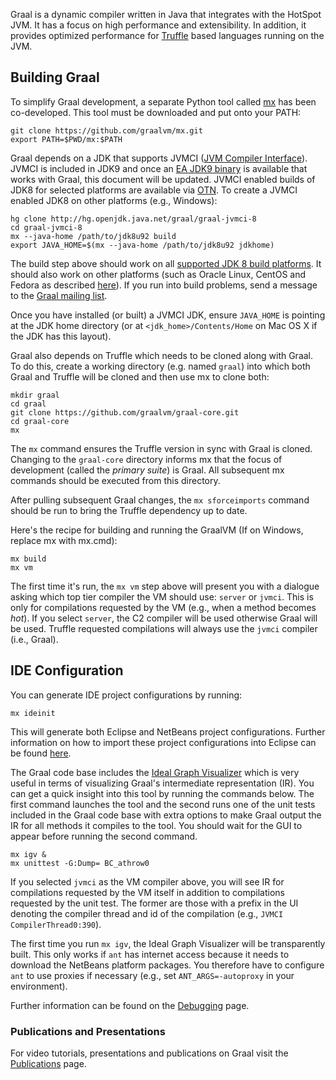 Graal is a dynamic compiler written in Java that integrates with the HotSpot JVM. It has a focus on high performance and extensibility. In addition, it provides optimized performance for [Truffle](https://github.com/graalvm/truffle) based languages running on the JVM.

## Building Graal

To simplify Graal development, a separate Python tool called [mx](https://github.com/graalvm/mx) has been co-developed. This tool must be downloaded and put onto your PATH:

```
git clone https://github.com/graalvm/mx.git
export PATH=$PWD/mx:$PATH
```

Graal depends on a JDK that supports JVMCI ([JVM Compiler Interface](https://bugs.openjdk.java.net/browse/JDK-8062493)). JVMCI is included in JDK9 and once an [EA JDK9 binary](https://jdk9.java.net/download/) is available that works with Graal, this document will be updated. JVMCI enabled builds of JDK8 for selected platforms are available via [OTN](http://www.oracle.com/technetwork/oracle-labs/program-languages/downloads/index.html). To create a JVMCI enabled JDK8 on other platforms (e.g., Windows):

```
hg clone http://hg.openjdk.java.net/graal/graal-jvmci-8
cd graal-jvmci-8
mx --java-home /path/to/jdk8u92 build
export JAVA_HOME=$(mx --java-home /path/to/jdk8u92 jdkhome)
```

The build step above should work on all [supported JDK 8 build platforms](https://wiki.openjdk.java.net/display/Build/Supported+Build+Platforms). It should also work on other platforms (such as Oracle Linux, CentOS and Fedora as described [here](http://mail.openjdk.java.net/pipermail/graal-dev/2015-December/004050.html)). If you run into build problems, send a message to the [Graal mailing list](http://mail.openjdk.java.net/mailman/listinfo/graal-dev).

Once you have installed (or built) a JVMCI JDK, ensure `JAVA_HOME` is pointing at the JDK home directory (or at `<jdk_home>/Contents/Home` on Mac OS X if the JDK has this layout).

Graal also depends on Truffle which needs to be cloned along with Graal. To do this, create a working directory (e.g. named `graal`) into which both Graal and Truffle will be cloned and then use mx to clone both:

```
mkdir graal
cd graal
git clone https://github.com/graalvm/graal-core.git
cd graal-core
mx
```

The `mx` command ensures the Truffle version in sync with Graal is cloned. Changing to the `graal-core` directory informs mx that the focus of development (called the _primary suite_) is Graal. All subsequent mx commands should be executed from this directory.

After pulling subsequent Graal changes, the `mx sforceimports` command should be run to bring the Truffle dependency up to date.

Here's the recipe for building and running the GraalVM (If on Windows, replace mx with mx.cmd):

```
mx build
mx vm
```

The first time it's run, the `mx vm` step above will present you with a dialogue asking which top tier compiler the VM should use: `server` or `jvmci`. This is only for compilations requested by the VM (e.g., when a method becomes _hot_). If you select `server`, the C2 compiler will be used otherwise Graal will be used. Truffle requested compilations will always use the `jvmci` compiler (i.e., Graal).

## IDE Configuration

You can generate IDE project configurations by running:
```
mx ideinit
```
This will generate both Eclipse and NetBeans project configurations. Further information on how to import these project configurations into Eclipse can be found [here](docs/Eclipse.md).

The Graal code base includes the [Ideal Graph Visualizer](http://ssw.jku.at/General/Staff/TW/igv.html) which is very useful in terms of visualizing Graal's intermediate representation (IR). You can get a quick insight into this tool by running the commands below. The first command launches the tool and the second runs one of the unit tests included in the Graal code base with extra options to make Graal output the IR for all methods it compiles to the tool. You should wait for the GUI to appear before running the second command.
```
mx igv &
mx unittest -G:Dump= BC_athrow0
```
If you selected `jvmci` as the VM compiler above, you will see IR for compilations requested by the VM itself in addition to compilations requested by the unit test. The former are those with a prefix in the UI denoting the compiler thread and id of the compilation (e.g., `JVMCI CompilerThread0:390`).

The first time you run `mx igv`, the Ideal Graph Visualizer will be transparently built. This only works if `ant` has internet access because it needs to download the NetBeans platform packages. You therefore have to configure `ant` to use proxies if necessary (e.g., set `ANT_ARGS=-autoproxy` in your environment).

Further information can be found on the [Debugging](docs/Debugging.md) page.

### Publications and Presentations

For video tutorials, presentations and publications on Graal visit the [Publications](docs/Publications.md) page.
